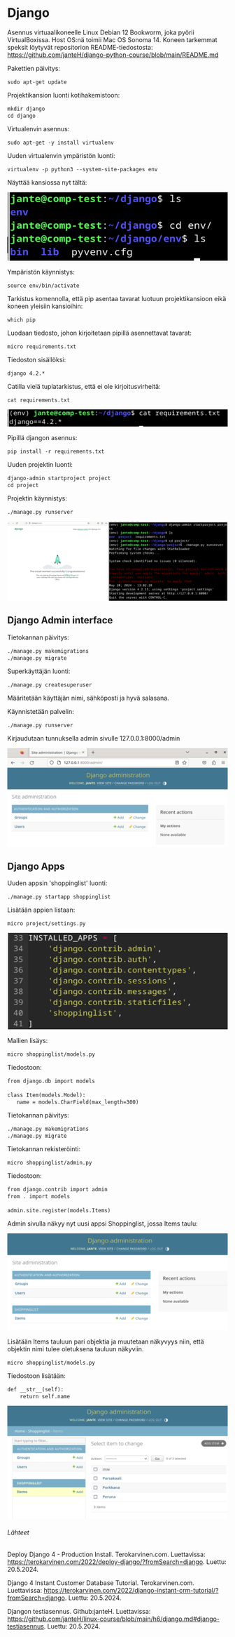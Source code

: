 # Django

Asennus virtuaalikoneelle Linux Debian 12 Bookworm, joka pyörii VirtualBoxissa. Host OS:nä toimii Mac OS Sonoma 14. Koneen tarkemmat speksit löytyvät repositorion README-tiedostosta: https://github.com/janteH/django-python-course/blob/main/README.md

Pakettien päivitys:

    sudo apt-get update

Projektikansion luonti kotihakemistoon:

    mkdir django
    cd django

Virtualenvin asennus:

    sudo apt-get -y install virtualenv

Uuden virtualenvin ympäristön luonti:

    virtualenv -p python3 --system-site-packages env

Näyttää kansiossa nyt tältä:

![django-1](./images/django-1.png)

Ympäristön käynnistys:

    source env/bin/activate

Tarkistus komennolla, että pip asentaa tavarat luotuun projektikansioon eikä koneen yleisiin kansioihin:

    which pip

Luodaan tiedosto, johon kirjoitetaan pipillä asennettavat tavarat:

    micro requirements.txt

Tiedoston sisällöksi:

    django 4.2.*

Catilla vielä tuplatarkistus, että ei ole kirjoitusvirheitä:

    cat requirements.txt

![django-2](./images/django-2.png)

Pipillä  djangon asennus:

    pip install -r requirements.txt

Uuden projektin luonti:

    django-admin startproject project
    cd project

Projektin käynnistys:

    ./manage.py runserver

![django-3](./images/django-3.png)

## Django Admin interface

Tietokannan päivitys:

    ./manage.py makemigrations
    ./manage.py migrate

Superkäyttäjän luonti:

    ./manage.py createsuperuser

Määritetään käyttäjän nimi, sähköposti ja hyvä salasana.

Käynnistetään palvelin:

    ./manage.py runserver

Kirjaudutaan tunnuksella admin sivulle 127.0.0.1:8000/admin

![django-4](./images/django-4.png)

## Django Apps

Uuden appsin 'shoppinglist' luonti:

    ./manage.py startapp shoppinglist

Lisätään appien listaan:

    micro project/settings.py

![django-5](./images/django-5.png)

Mallien lisäys:

    micro shoppinglist/models.py 

Tiedostoon:

    from django.db import models
    
    class Item(models.Model):
       name = models.CharField(max_length=300)

Tietokannan päivitys:

    ./manage.py makemigrations
    ./manage.py migrate

Tietokannan rekisteröinti:

    micro shoppinglist/admin.py

Tiedostoon:

    from django.contrib import admin
    from . import models
    
    admin.site.register(models.Items)

Admin sivulla näkyy nyt uusi appsi Shoppinglist, jossa Items taulu:

![django-6](./images/django-6.png)

Lisätään Items tauluun pari objektia ja muutetaan näkyvyys niin, että objektin nimi tulee oletuksena tauluun näkyviin.

    micro shoppinglist/models.py

Tiedostoon lisätään:

    def __str__(self):
        return self.name

![django-7](./images/django-7.png)

###### Lähteet

Deploy Django 4 - Production Install. Terokarvinen.com. Luettavissa: https://terokarvinen.com/2022/deploy-django/?fromSearch=django. Luettu: 20.5.2024.

Django 4 Instant Customer Database Tutorial. Terokarvinen.com. Luettavissa: https://terokarvinen.com/2022/django-instant-crm-tutorial/?fromSearch=django. Luettu: 20.5.2024.

Djangon testiasennus. Github:janteH. Luettavissa: https://github.com/janteH/linux-course/blob/main/h6/django.md#django-testiasennus. Luettu: 20.5.2024.
